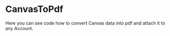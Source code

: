 # CanvasToPdf
Here you can see code how to convert Canvas data into pdf and attach it to any Account.
